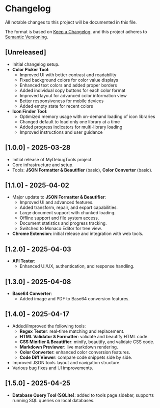 # Changelog

All notable changes to this project will be documented in this file.

The format is based on [Keep a Changelog](https://keepachangelog.com/en/1.0.0/), and this project adheres to [Semantic Versioning](https://semver.org/spec/v2.0.0.html).

## [Unreleased]

- Initial changelog setup.
- **Color Picker Tool**:
  - Improved UI with better contrast and readability
  - Fixed background colors for color value displays
  - Enhanced text colors and added proper borders
  - Added individual copy buttons for each color format
  - Improved layout for advanced color information view
  - Better responsiveness for mobile devices
  - Added empty state for recent colors
- **Icon Finder Tool**:
  - Optimized memory usage with on-demand loading of icon libraries
  - Changed default to load only one library at a time
  - Added progress indicators for multi-library loading
  - Improved instructions and user guidance

## [1.0.0] - 2025-03-28

- Initial release of MyDebugTools project.
- Core infrastructure and setup.
- Tools: **JSON Formatter & Beautifier** (basic), **Color Converter** (basic).

## [1.1.0] - 2025-04-02

- Major update to **JSON Formatter & Beautifier**:
  - Improved UI and advanced features.
  - Added transform, repair, and export capabilities.
  - Large document support with chunked loading.
  - Offline support and file system access.
  - Document statistics and progress tracking.
  - Switched to Monaco Editor for tree view.
- **Chrome Extension**: initial release and integration with web tools.

## [1.2.0] - 2025-04-03

- **API Tester**:
  - Enhanced UI/UX, authentication, and response handling.

## [1.3.0] - 2025-04-08

- **Base64 Converter**:
  - Added image and PDF to Base64 conversion features.

## [1.4.0] - 2025-04-17

- Added/Improved the following tools:
  - **Regex Tester**: real-time matching and replacement.
  - **HTML Validator & Formatter**: validate and beautify HTML code.
  - **CSS Minifier & Beautifier**: minify, beautify, and validate CSS code.
  - **Markdown Previewer**: live markdown rendering.
  - **Color Converter**: enhanced color conversion features.
  - **Code Diff Viewer**: compare code snippets side by side.
- Improved JSON tools layout and navigation structure.
- Various bug fixes and UI improvements.

## [1.5.0] - 2025-04-25

- **Database Query Tool (SQLite)**: added to tools page sidebar, supports running SQL queries on local databases. 